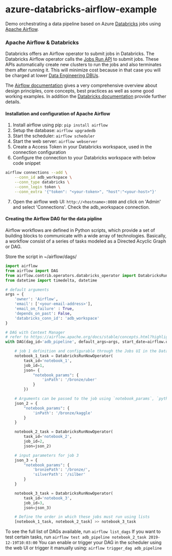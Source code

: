 # azure-databricks-airflow-example
Demo orchestrating a data pipeline based on Azure [Databricks](https://databricks.com/) jobs using [Apache Airflow](https://airflow.apache.org/).

### Apache Airflow & Databricks

Databricks offers an Airflow operator to submit jobs in Databricks. The Databricks Airflow operator calls the [Jobs Run API](https://docs.databricks.com/dev-tools/api/latest/jobs.html#jobsjobsservicerunnow) to submit jobs. These APIs automatically create new clusters to run the jobs and also terminates them after running it. This will minimize cost because in that case you will be charged at lower [Data Engineering DBUs](https://azure.microsoft.com/en-us/pricing/details/databricks/).

The [Airflow documentation](https://airflow.apache.org/docs/stable/) gives a very comprehensive overview about design principles, core concepts, best practices as well as some good working examples. In addition the [Databricks documentation](https://docs.databricks.com/dev-tools/data-pipelines.html#apache-airflow) provide further details.

#### Installation and configuration of Apache Airflow
1. Install airflow using pip: `pip install airflow`
2. Setup the database: `airflow upgradedb`
3. Start the scheduler: `airflow scheduler`
4. Start the web server: `airflow webserver`
5. Create a Access Token in your Databricks workspace, used in the connection configuration
6. Configure the connection to your Databricks workspace with below code snippet

```bash
airflow connections --add \
	--conn_id adb_workspace \
	--conn_type databricks \
	--conn_login token \
	--conn_extra '{"token": "<your-token>", "host":"<your-host>"}'
```

7. Open the airflow web UI: `http://<hostname>:8080` and click on 'Admin' and select 'Connections'. Check the adb_workspace connection.

#### Creating the Airflow DAG for the data pipline
Airflow workflows are defined in Python scripts, which provide a set of building blocks to communicate with a wide array of technologies. Basically, a workflow consist of a series of tasks modeled as a Directed Acyclic Graph or DAG.

Store the script in ~/airflow/dags/

```python
import airflow
from airflow import DAG
from airflow.contrib.operators.databricks_operator import DatabricksRunNowOperator
from datetime import timedelta, datetime

# default arguments
args = {
    'owner': 'Airflow',
    'email': ['<your-email-address>'],
    'email_on_failure' : True,
    'depends_on_past': False,
    'databricks_conn_id': 'adb_workspace'
}

# DAG with Context Manager
# refer to https://airflow.apache.org/docs/stable/concepts.html?highlight=connection#context-manager
with DAG(dag_id='adb_pipeline', default_args=args, start_date=airflow.utils.dates.days_ago(1), schedule_interval='4 30 * * *') as dag:

	# job 1 definition and configurable through the Jobs UI in the Databricks workspace
	notebook_1_task = DatabricksRunNowOperator(
		task_id='notebook_1',
		job_id=1, 
		json= {
			"notebook_params": {
				'inPath': '/bronze/uber'
			}	
		})

	# Arguments can be passed to the job using `notebook_params`, `python_params` or `spark_submit_params`
	json_2 = {
		"notebook_params": {
			'inPath': '/bronze/kaggle'
		}
	}

	notebook_2_task = DatabricksRunNowOperator(
		task_id='notebook_2',
		job_id=2, 
		json=json_2)

	# input parameters for job 3
	json_3 = {
		"notebook_params": {
			'bronzePath': '/bronze/',
			'silverPath': '/silber'
		}
	}

	notebook_3_task = DatabricksRunNowOperator(
		task_id='notebook_3',
		job_id=3, 
		json=json_3)

	# Define the order in which these jobs must run using lists
	[notebook_1_task, notebook_2_task] >> notebook_3_task
```

To see the full list of DAGs available, run `airflow list_dags`
If you want to test certain tasks, run `airflow test adb_pipeline notebook_2_task 2019-12-19T10:03:00`
You can enable or trigger your DAG in the scheduler using the web UI or trigger it manually using: `airflow trigger_dag adb_pipeline`